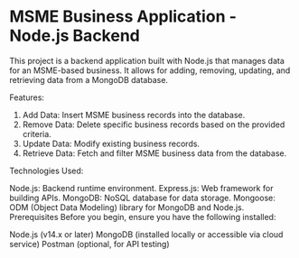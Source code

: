# MSME Business Application - Node.js Backend
This project is a backend application built with Node.js that manages data for an MSME-based business. It allows for adding, removing, updating, and retrieving data from a MongoDB database.

Features:

1. Add Data: Insert MSME business records into the database.
2. Remove Data: Delete specific business records based on the provided criteria.
3. Update Data: Modify existing business records.
4. Retrieve Data: Fetch and filter MSME business data from the database.

Technologies Used:

Node.js: Backend runtime environment.
Express.js: Web framework for building APIs.
MongoDB: NoSQL database for data storage.
Mongoose: ODM (Object Data Modeling) library for MongoDB and Node.js.
Prerequisites
Before you begin, ensure you have the following installed:

Node.js (v14.x or later)
MongoDB (installed locally or accessible via cloud service)
Postman (optional, for API testing)
